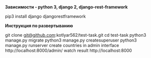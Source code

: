 **Зависимости - python 3, django 2, django-rest-framework**

pip3 install django djangorestframework



**Инструкция по развертыванию**

git clone git@github.com:kotlyar562/test-task.git
cd test-task
python3 manage.py migrate
python3 manage.py createsuperuser
python3 manage.py runserver
create countries in admin interface http://localhost:8000/admin/
watch result http://localhost:8000
